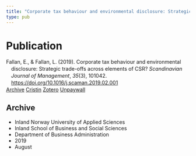 ```yaml
---
title: "Corporate tax behaviour and environmental disclosure: Strategic trade-offs across elements of CSR?"
type: pub
---
```

<h1>Publication</h1>
<article id="csl-bib-container-MSA6PVQL" class="csl-bib-container">
  <div class="csl-bib-body" style="line-height: 1.35; padding-left: 1em; text-indent:-1em;">
  <div class="csl-entry">Fallan, E., &amp; Fallan, L. (2019). Corporate tax behaviour and environmental disclosure: Strategic trade-offs across elements of CSR? <i>Scandinavian Journal of Management</i>, <i>35</i>(3), 101042. <a href="https://doi.org/10.1016/j.scaman.2019.02.001">https://doi.org/10.1016/j.scaman.2019.02.001</a></div>
</div>
  <div class="csl-bib-buttons">
    <a href="#taxonomy-article-MSA6PVQL" class="csl-bib-button">Archive</a>
    <a href="https://app.cristin.no/results/show.jsf?id=1715121" alt="Cristin URL" class="csl-bib-button">Cristin</a>
    <a href="http://zotero.org/groups/5022929/items/MSA6PVQL" alt="Zotero URL" class="csl-bib-button">Zotero</a>
    <a href="https://doi.org/10.1016/j.scaman.2019.02.001" class="csl-bib-button">Unpaywall</a>
  </div>
  <div id="csl-bib-meta-container-MSA6PVQL"></div>
</article>
<div id="csl-bib-meta-MSA6PVQL" class="csl-bib-meta">
  <article id="taxonomy-article-MSA6PVQL" class="taxonomy-article">
    <h1>Archive</h1>
    <ul>
      <li>Inland Norway University of Applied Sciences</li>
      <li>Inland School of Business and Social Sciences</li>
      <li>Department of Business Administration</li>
      <li>2019</li>
      <li>August</li>
    </ul>
  </article>
</div>
